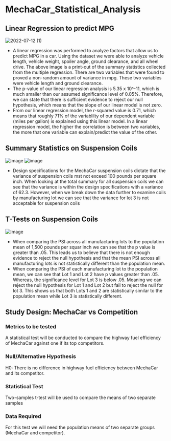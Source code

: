 # MechaCar_Statistical_Analysis
## Linear Regression to predict MPG
![2022-07-12 (1)](https://user-images.githubusercontent.com/102090016/178606186-867f7585-635f-40f3-b827-01403ec9dccb.png)
- A linear regression was performed to analyze factors that allow us to predict MPG in a car. Using the dataset we were able to analyze vehicle length, vehicle weight, spoiler angle, ground clearance, and all wheel drive. The above image is a print-out of the summary statistics collected from the multiple regression. There are two variables that were found to proved a non-random amount of variance in mpg. These two variables were vehicle length and ground clearance. 
- The p-value of our linear regression analysis is 5.35 x 10^-11, which is much smaller than our assumed significance level of 0.05%. Therefore, we can state that there is sufficient evidence to reject our null hypothesis, which means that the slope of our linear model is not zero.
- From our linear regression model, the r-squared value is 0.71, which means that roughly 71% of the variablilty of our dependent variable (miles per gallon) is explained using this linear model. In a linear regression model, the higher the correlation is between two variables, the more that one variable can explain/predict the value of the other.
## Summary Statistics on Suspension Coils
![image](https://user-images.githubusercontent.com/102090016/178827579-69efdb91-d773-4072-ba5a-46f29e399daa.png)
![image](https://user-images.githubusercontent.com/102090016/178827681-0ed5d6ed-0bb1-4626-b26e-07524e8ad32a.png)
- Design specifications for the MechaCar suspension coils dictate that the variance of suspension coils mst not exceed 100 pounds per square inch. When looking at the total summary for all suspension coils we can see that the variance is within the design specifications with a variance of 62.3. However, when we break down the data further to examine coils by manufacturing lot we can see that the variance for lot 3 is not acceptable for suspension coils
## T-Tests on Suspension Coils
![image](https://user-images.githubusercontent.com/102090016/178848946-b9458b03-b760-487b-b2ec-9d2e869986b6.png)
- When comparing the PSI across all manufacturing lots to the population mean of 1,500 pounds per squar inch we can see that the p value is greater than .05. This leads us to believe that there is not enough evidence to reject the null hypothesis and that the mean PSI across all manufacturing lots is not statistically different than the population mean.
- When comparing the PSI of each manufacturing lot to the population mean, we can see that Lot 1 and Lot 2 have p values greater than .05. Whereas, the significance level for Lot 3 is below .05. Meaning we can reject the null hypothesis for Lot 1 and Lot 2 but fail to reject the null for lot 3. This shows us that both Lots 1 and 2 are statistically similar to the population mean while Lot 3 is statistically different.
## Study Design: MechaCar vs Competition
### Metrics to be tested
A statistical test will be conducted to compare the highway fuel efficiency of MechaCar against one if its top competitors. 
### Null/Alternative Hypothesis
H0: There is no difference in highway fuel efficiency between MechaCar and its competitor.
### Statistical Test
Two-samples t-test will be used to compare the means of two separate samples
### Data Required
For this test we will need the population means of two separate groups (MechaCar and competitor). 
